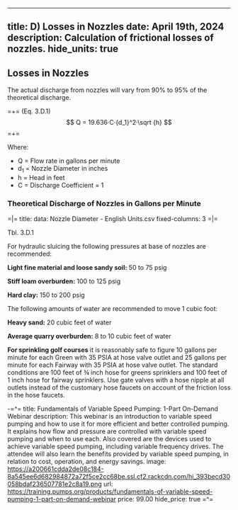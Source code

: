 -----
title:  D) Losses in Nozzles
date: April 19th, 2024
description: Calculation of frictional losses of nozzles. 
hide_units: true
-----

## Losses in Nozzles

The actual discharge from nozzles will vary from 90% to 95% of the theoretical discharge.

=+= 
<span class='equation-label'>(Eq. 3.D.1)</span>
$$  Q = 19.636·C·{d_1}^2·\sqrt {h} $$
=+= 

Where:

- Q  = Flow rate in gallons per minute <!--units us = "gallons per minute" metric = "m^3^/s"/-->
- d<sub>1</sub> = Nozzle Diameter in inches <!--units us = "inches" metric = "inches"/-->
- h = Head in feet <!--units us = "feet" metric = "meters"/--> 
- C = Discharge Coefficient = 1

### Theoretical Discharge of Nozzles in Gallons per Minute <!--units us = "Gallons per Minute" metric = "m^3^/s"/-->


=|=
title: 
data: Nozzle Diameter - English Units.csv
fixed-columns: 3
=|=
<div class="table-label">Tbl. 3.D.1</div>

For hydraulic sluicing the following pressures at base of nozzles are recommended:

**Light fine material and loose sandy soil:** 50 to 75 psig <!--units us = "50 to 75 psig" metric = "345 to 517 kPa"/-->

**Stiff loam overburden:** 100 to 125 psig <!--units us = "100 to 125 psig" metric = "690 to 862 kPa"/-->

**Hard clay:** 150 to 200 psig <!--units us = "150 to 200 psig" metric = "1034 to 1379 kPa"/-->

The following amounts of water are recommended to move 1 cubic foot: <!--units us = "1 cubic foot:" metric = "0.03 cubic meters:"/-->

**Heavy sand:** 20 cubic feet of water <!--units us = "20 cubic feet of water" metric = "0.57 cubic meters of water"/-->

**Average quarry overburden:** 8 to 10 cubic feet of water <!--units us = "8 to 10 cubic feet of water" metric = "0.23 to 0.28 cubic meters of water"/-->

**For sprinkling golf courses** it is reasonably safe to figure 10 gallons per minute for each Green with 35 PSIA at hose valve outlet and 25 gallons per minute for each Fairway with 35 PSIA at hose valve outlet. The standard conditions are 100 feet of ¾ inch hose for greens sprinklers and 100 feet of 1 inch hose for fairway sprinklers. Use gate valves with a hose nipple at all outlets instead of the customary hose faucets on account of the friction loss in the hose faucets.

-=^=
title: Fundamentals of Variable Speed Pumping: 1-Part On-Demand Webinar
description: This webinar is an introduction to variable speed pumping and how to use it for more efficient and better controlled pumping. It explains how flow and pressure are controlled with variable speed pumping and when to use each. Also covered are the devices used to achieve variable speed pumping, including variable frequency drives. The attendee will also learn the benefits provided by variable speed pumping, in relation to cost, operation, and energy savings.
image: https://a200661cdda2de08c184-8a545ee6d682984872a72f5ce2cc68be.ssl.cf2.rackcdn.com/hi_393becd30058bdaf236507781e2c8a19.png
url: https://training.pumps.org/products/fundamentals-of-variable-speed-pumping-1-part-on-demand-webinar
price: 99.00
hide_price: true
=^=